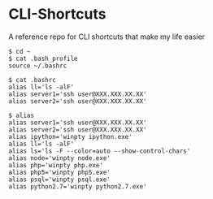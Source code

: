 # CLI-Shortcuts
A reference repo for CLI shortcuts that make my life easier

```
$ cd ~
$ cat .bash_profile
source ~/.bashrc
```
```
$ cat .bashrc
alias ll='ls -alF'
alias server1='ssh user@XXX.XXX.XX.XX'
alias server2='ssh user@XXX.XXX.XX.XX'
```
```
$ alias
alias server1='ssh user@XXX.XXX.XX.XX'
alias server2='ssh user@XXX.XXX.XX.XX'
alias ipython='winpty ipython.exe'
alias ll='ls -alF'
alias ls='ls -F --color=auto --show-control-chars'
alias node='winpty node.exe'
alias php='winpty php.exe'
alias php5='winpty php5.exe'
alias psql='winpty psql.exe'
alias python2.7='winpty python2.7.exe'
```
